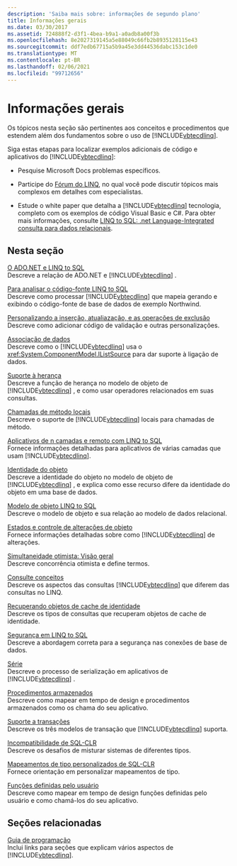 ```yaml
---
description: 'Saiba mais sobre: informações de segundo plano'
title: Informações gerais
ms.date: 03/30/2017
ms.assetid: 724888f2-d3f1-4bea-b9a1-a0adb8a00f3b
ms.openlocfilehash: 8e2027319145a5e88049c66fb2b8935128115e43
ms.sourcegitcommit: ddf7edb67715a5b9a45e3dd44536dabc153c1de0
ms.translationtype: MT
ms.contentlocale: pt-BR
ms.lasthandoff: 02/06/2021
ms.locfileid: "99712656"
---
```

# <a name="background-information"></a>Informações gerais

Os tópicos nesta seção são pertinentes aos conceitos e procedimentos que estendem além dos fundamentos sobre o uso de [!INCLUDE[vbtecdlinq](../../../../../../includes/vbtecdlinq-md.md)].  
  
 Siga estas etapas para localizar exemplos adicionais de código e aplicativos do [!INCLUDE[vbtecdlinq](../../../../../../includes/vbtecdlinq-md.md)]:  
  
- Pesquise Microsoft Docs problemas específicos.  
  
- Participe do [Fórum do LINQ](https://social.msdn.microsoft.com/forums/home?forum=linqtosql), no qual você pode discutir tópicos mais complexos em detalhes com especialistas.  
  
- Estude o white paper que detalha a [!INCLUDE[vbtecdlinq](../../../../../../includes/vbtecdlinq-md.md)] tecnologia, completo com os exemplos de código Visual Basic e C#. Para obter mais informações, consulte [LINQ to SQL: .net Language-Integrated consulta para dados relacionais](/previous-versions/dotnet/articles/bb425822(v=msdn.10)).  
  
## <a name="in-this-section"></a>Nesta seção  

 [O ADO.NET e LINQ to SQL](ado-net-and-linq-to-sql.md)  
 Descreve a relação de ADO.NET e [!INCLUDE[vbtecdlinq](../../../../../../includes/vbtecdlinq-md.md)] .  
  
 [Para analisar o código-fonte LINQ to SQL](analyzing-linq-to-sql-source-code.md)  
 Descreve como processar [!INCLUDE[vbtecdlinq](../../../../../../includes/vbtecdlinq-md.md)] que mapeia gerando e exibindo o código-fonte de base de dados de exemplo Northwind.  
  
 [Personalizando a inserção, atualiazação, e as operações de exclusão](customizing-insert-update-and-delete-operations.md)  
 Descreve como adicionar código de validação e outras personalizações.  
  
 [Associação de dados](data-binding.md)  
 Descreve como o [!INCLUDE[vbtecdlinq](../../../../../../includes/vbtecdlinq-md.md)] usa o <xref:System.ComponentModel.IListSource> para dar suporte à ligação de dados.  
  
 [Suporte à herança](inheritance-support.md)  
 Descreve a função de herança no modelo de objeto de [!INCLUDE[vbtecdlinq](../../../../../../includes/vbtecdlinq-md.md)] , e como usar operadores relacionados em suas consultas.  
  
 [Chamadas de método locais](local-method-calls.md)  
 Descreve o suporte de [!INCLUDE[vbtecdlinq](../../../../../../includes/vbtecdlinq-md.md)] locais para chamadas de método.  
  
 [Aplicativos de n camadas e remoto com LINQ to SQL](n-tier-and-remote-applications-with-linq-to-sql.md)  
 Fornece informações detalhadas para aplicativos de várias camadas que usam [!INCLUDE[vbtecdlinq](../../../../../../includes/vbtecdlinq-md.md)].  
  
 [Identidade do objeto](object-identity.md)  
 Descreve a identidade do objeto no modelo de objeto de [!INCLUDE[vbtecdlinq](../../../../../../includes/vbtecdlinq-md.md)] , e explica como esse recurso difere da identidade do objeto em uma base de dados.  
  
 [Modelo de objeto LINQ to SQL](the-linq-to-sql-object-model.md)  
 Descreve o modelo de objeto e sua relação ao modelo de dados relacional.  
  
 [Estados e controle de alterações de objeto](object-states-and-change-tracking.md)  
 Fornece informações detalhadas sobre como [!INCLUDE[vbtecdlinq](../../../../../../includes/vbtecdlinq-md.md)] de alterações.  
  
 [Simultaneidade otimista: Visão geral](optimistic-concurrency-overview.md)  
 Descreve concorrência otimista e define termos.  
  
 [Consulte conceitos](query-concepts.md)  
 Descreve os aspectos das consultas [!INCLUDE[vbtecdlinq](../../../../../../includes/vbtecdlinq-md.md)] que diferem das consultas no LINQ.  
  
 [Recuperando objetos de cache de identidade](retrieving-objects-from-the-identity-cache.md)  
 Descreve os tipos de consultas que recuperam objetos de cache de identidade.  
  
 [Segurança em LINQ to SQL](security-in-linq-to-sql.md)  
 Descreve a abordagem correta para a segurança nas conexões de base de dados.  
  
 [Série](serialization.md)  
 Descreve o processo de serialização em aplicativos de [!INCLUDE[vbtecdlinq](../../../../../../includes/vbtecdlinq-md.md)] .  
  
 [Procedimentos armazenados](stored-procedures.md)  
 Descreve como mapear em tempo de design e procedimentos armazenados como os chama do seu aplicativo.  
  
 [Suporte a transações](transaction-support.md)  
 Descreve os três modelos de transação que [!INCLUDE[vbtecdlinq](../../../../../../includes/vbtecdlinq-md.md)] suporta.  
  
 [Incompatibilidade de SQL-CLR](sql-clr-type-mismatches.md)  
 Descreve os desafios de misturar sistemas de diferentes tipos.  
  
 [Mapeamentos de tipo personalizados de SQL-CLR](sql-clr-custom-type-mappings.md)  
 Fornece orientação em personalizar mapeamentos de tipo.  
  
 [Funções definidas pelo usuário](user-defined-functions.md)  
 Descreve como mapear em tempo de design funções definidas pelo usuário e como chamá-los do seu aplicativo.  
  
## <a name="related-sections"></a>Seções relacionadas  

 [Guia de programação](programming-guide.md)  
 Inclui links para seções que explicam vários aspectos de [!INCLUDE[vbtecdlinq](../../../../../../includes/vbtecdlinq-md.md)].

